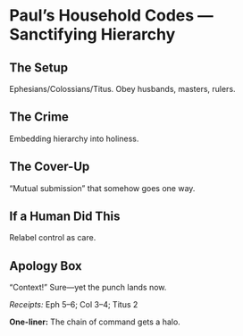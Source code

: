 # Paul’s Household Codes — Sanctifying Hierarchy

## The Setup
Ephesians/Colossians/Titus. Obey husbands, masters, rulers.

## The Crime
Embedding hierarchy into holiness.

## The Cover-Up
“Mutual submission” that somehow goes one way.

## If a Human Did This
Relabel control as care.

## Apology Box
“Context!” Sure—yet the punch lands now.

*Receipts:* Eph 5–6; Col 3–4; Titus 2

**One-liner:** The chain of command gets a halo.
